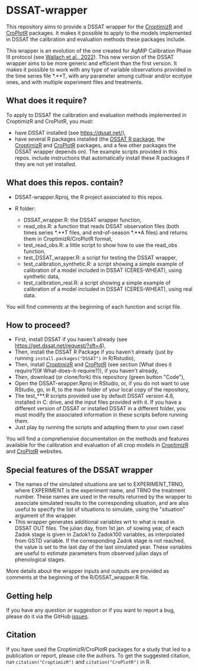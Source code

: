 # DSSAT-wrapper

This repository aims to provide a DSSAT wrapper for the [CroptimizR](https://sticsrpacks.github.io/CroptimizR/) and [CroPlotR](https://sticsrpacks.github.io/CroPlotR/) packages.
It makes it possible to apply to the models implemented in DSSAT the calibration and evaluation methods these packages include.

This wrapper is an evolution of the one created for AgMIP Calibration Phase III protocol (see [Wallach et al., 2022](https://www.biorxiv.org/content/biorxiv/early/2022/08/29/2022.06.08.495355.full.pdf)). This new version of the DSSAT wrapper aims to be more generic and efficient than the first version. It makes it possible to work with any type of variable observations provided in the time series file \*.\*\*T, with any parameter among cultivar and/or ecotype ones, and with multiple experiment files and treatments.

## What does it require?

To apply to DSSAT the calibration and evaluation methods implemented in CroptimizR and CroPlotR, you must:

* have DSSAT installed (see https://dssat.net/), 
* have several R packages installed (the [DSSAT R package](https://cran.r-project.org/web/packages/DSSAT/index.html), the [CroptimizR](https://sticsrpacks.github.io/CroptimizR/) and [CroPlotR](https://sticsrpacks.github.io/CroPlotR/) packages, and a few other packages the DSSAT wrapper depends on). The example scripts provided in this repos. include instructions that automatically install these R packages if they are not yet installed.

## What does this repos. contain?

* DSSAT-wrapper.Rproj, the R project associated to this repos. 
* R folder: 

  * DSSAT_wrapper.R: the DSSAT wrapper function,
  * read_obs.R: a function that reads DSSAT observation files (both times series \*.\*\*T files, and end-of-season \*.\*\*A files) and returns them in CroptimizR/CroPlotR format,
  * test_read_obs.R: a little script to show how to use the read_obs function,
  * test_DSSAT_wrapper.R: a script for testing the DSSAT wrapper,
  * test_calibration_synthetic.R: a script showing a simple example of calibration of a model included in DSSAT (CERES-WHEAT), using synthetic data,
  * test_calibration_real.R: a script showing a simple example of calibration of a model included in DSSAT (CERES-WHEAT), using real data.
  
You will find comments at the beginning of each function and script file.   
  
## How to proceed?

* First, install DSSAT if you haven't already (see https://get.dssat.net/request/?sft=4),
* Then, install the DSSAT R Package if you haven't already (just by running `install.packages("DSSAT")` in R/Rstudio),
* Then, install [CroptimizR](https://sticsrpacks.github.io/CroptimizR/) and [CroPlotR](https://sticsrpacks.github.io/CroPlotR/) (see section [What does it require?](# What-does-it-require?)), if you haven't already,
* Then, download (or clone/fork) this repository (green button "Code"),
* Open the DSSAT-wrapper.Rproj in RStudio, or, if you do not want to use RStudio, go, in R, to the main folder of your local copy of the repository,
* The test_***.R scripts provided use by default DSSAT version 4.8, installed in C: drive, and the input files provided with it. If you have a different version of DSSAT or installed DSSAT in a different folder, you must modify the associated information in these scripts before running them.
* Just play by running the scripts and adapting them to your own case!

You will find a comprehensive documentation on the methods and features available for the calibration and evaluation of all crop models in [CroptimizR](https://sticsrpacks.github.io/CroptimizR/) and [CroPlotR](https://sticsrpacks.github.io/CroPlotR/) websites.

## Special features of the DSSAT wrapper

* The names of the simulated situations are set to EXPERIMENT_TRNO, where EXPERIMENT is the experiment name, and TRNO the treatment number. These names are used in the results returned by the wrapper to associate simulated results to the corresponding situation, and are also useful to specify the list of situations to simulate, using the "situation" argument of the wrapper.
* This wrapper generates additional variables wrt to what is read in DSSAT OUT files. The julian day, from 1st jan. of sowing year, of each Zadok stage is given in Zadok1 to Zadok100 variables, as interpolated from GSTD variable. If the corresponding Zadok stage is not reached, the value is set to the last day of the last simulated year. These variables are useful to estimate parameters from observed julian days of phenological stages.

More details about the wrapper inputs and outputs are provided as comments at the beginning of the R/DSSAT_wrapper.R file.

## Getting help

If you have any question or suggestion or if you want to report a bug, please do it via the GitHub [issues](https://github.com/sbuis/DSSAT-wrapper/issues).

## Citation 

If you have used the CroptimizR/CroPlotR packages for a study that led to a publication or report, please cite the authors. To get the suggested citation, run `citation("CroptimizR")` and `citation("CroPlotR")` in R.
